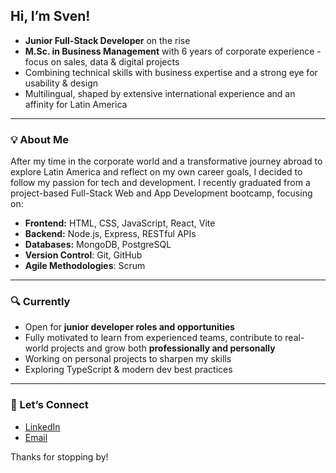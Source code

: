 ## Hi, I’m Sven!

- **Junior Full-Stack Developer** on the rise
- **M.Sc. in Business Management** with 6 years of corporate experience - focus on sales, data & digital projects
- Combining technical skills with business expertise and a strong eye for usability & design
- Multilingual, shaped by extensive international experience and an affinity for Latin America

---

### 💡 About Me

After my time in the corporate world and a transformative journey abroad to explore Latin America and reflect on my own career goals, I decided to follow my passion for tech and development. I recently graduated from a project-based Full-Stack Web and App Development bootcamp, focusing on:

- **Frontend:** HTML, CSS, JavaScript, React, Vite
- **Backend:** Node.js, Express, RESTful APIs
- **Databases:** MongoDB, PostgreSQL
- **Version Control**: Git, GitHub  
- **Agile Methodologies**: Scrum

---

### 🔍 Currently

- Open for **junior developer roles and opportunities**
- Fully motivated to learn from experienced teams, contribute to real-world projects and grow both **professionally and personally**
- Working on personal projects to sharpen my skills  
- Exploring TypeScript & modern dev best practices  

---

### 🤝 Let’s Connect

- [LinkedIn](https://www.linkedin.com/in/svenkaack)  
- [Email](mailto:sven.kaack@gmx.de)

Thanks for stopping by!
